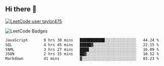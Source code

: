 ## Hi there 👋

[![LeetCode user taylor475](https://img.shields.io/badge/dynamic/json?style=for-the-badge&labelColor=black&color=%23ffa116&label=Solved&query=solvedOverTotal&url=https%3A%2F%2Fleetcode-badge.vercel.app%2Fapi%2Fusers%2Ftaylor475&logo=leetcode&logoColor=yellow)](https://leetcode.com/taylor475/)

<img src="https://leetcode-badge-showcase.vercel.app/api?username=taylor475" alt="LeetCode Badges" />

<!--START_SECTION:waka-->

```txt
JavaScript       9 hrs 30 mins   ███████████░░░░░░░░░░░░░░   44.24 %
SQL              4 hrs 45 mins   █████▓░░░░░░░░░░░░░░░░░░░   22.15 %
YAML             3 hrs 27 mins   ████░░░░░░░░░░░░░░░░░░░░░   16.09 %
JSON             2 hrs 15 mins   ██▓░░░░░░░░░░░░░░░░░░░░░░   10.52 %
Markdown         41 mins         ▓░░░░░░░░░░░░░░░░░░░░░░░░   03.23 %
```

<!--END_SECTION:waka-->

<!--
**taylor475/taylor475** is a ✨ _special_ ✨ repository because its `README.md` (this file) appears on your GitHub profile.

Here are some ideas to get you started:

- 🔭 I’m currently working on ...
- 🌱 I’m currently learning ...
- 👯 I’m looking to collaborate on ...
- 🤔 I’m looking for help with ...
- 💬 Ask me about ...
- 📫 How to reach me: ...
- 😄 Pronouns: ...
- ⚡ Fun fact: ...
-->
